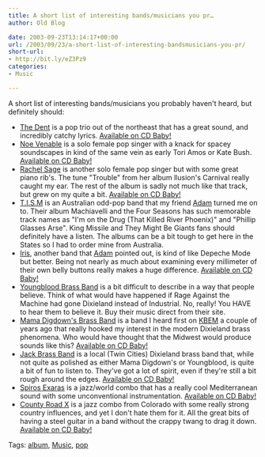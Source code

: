 ```yaml
---
title: A short list of interesting bands/musicians you pr…
author: Old Blog

date: 2003-09-23T13:14:17+00:00
url: /2003/09/23/a-short-list-of-interesting-bandsmusicians-you-pr/
short-url:
- http://bit.ly/eZ3Pz9
categories:
- Music

---
```

<div class='microid-http+http:sha1:7eae2140d68ac35b04d3e2bc8920fd5ee2a6d5ee'>

A short list of interesting bands/musicians you probably haven't heard, but definitely should:
<ul>
<li>
<a href="http://www.dentmusic.com/">The Dent</a> is a pop trio out of the northeast that has a great sound, and incredibly catchy lyrics. <a href="http://www.cdbaby.com/cd/dent2">Available on CD Baby!</a>
</li>
<li>
<a href="http://www.noevenable.com/">Noe Venable</a> is a solo female pop singer with a knack for spacey soundscapes in kind of the same vein as early Tori Amos or Kate Bush. <a href="http://www.cdbaby.com/cd/noevenable">Available on CD Baby!</a>
</li>
<li>
<a href="http://members.bellatlantic.net/~vze2mqkc/Index.html">Rachel Sage</a> is another solo female pop singer but with some great piano rib's. The tune "Trouble" from her album llusion's Carnival really caught my ear. The rest of the album is sadly not much like that track, but grew on my quite a bit. <a href="http://www.cdbaby.com/cd/sage4">Available on CD Baby!</a>
</li>
<li>
<a href="http://www.tism.com.au/">T.I.S.M</a> is an Australian odd-pop band that my friend <a href="http://kooyer.com">Adam</a> turned me on to. Their album Machiavelli and the Four Seasons has such memorable track names as "I'm on the Drug (That Killed River Phoenix)" and "Phillip Glasses Arse". King Missile and They Might Be Giants fans should definitely have a listen. The albums can be a bit tough to get here in the States so I had to order mine from Australia.
</li>
<li>
<a href="http://www.irismusic.com/main.html">Iris</a>, another band that <a href="http://www.kooyer.com">Adam</a> pointed out, is kind of like Depeche Mode but better. Being not nearly as much about examining every millimeter of their own belly buttons really makes a huge difference. <a href="http://www.cdbaby.com/cd/iris">Available on CD Baby!</a>
</li>
<li>
<a href="http://www.youngbloodbrassband.com">Youngblood Brass Band</a> is a bit difficult to describe in a way that people believe. Think of what would have happened if Rage Against the Machine had gone Dixieland instead of Industrial. No, really! You HAVE to hear them to believe it. Buy their music direct from their site.
</li>
<li>
<a href="http://www.mamadigdown.com/">Mama Digdown's Brass Band</a> is a band I heard first on <a href="http://www.jazz88fm.com">KBEM</a> a couple of years ago that really hooked my interest in the modern Dixieland brass phenomena. Who would have thought that the Midwest would produce sounds like this? <a href="http://www.cdbaby.com/cd/mamadigdown3">Available on CD Baby!</a>
</li>
<li>
<a href="">Jack Brass Band</a> is a local (Twin Cities) Dixieland brass band that, while not quite as polished as either Mama Digdown's or Youngblood, is quite a bit of fun to listen to. They've got a lot of spirit, even if they're still a bit rough around the edges. <a href="http://www.cdbaby.com/cd/jackbrassband">Available on CD Baby!</a>
</li>
<li>
<a href="http://www.rhythmsoftheglobe.com/gr/mu_ar_spiros.html">Spiros Exaras</a> is a jazz/world combo that has a really cool Mediterranean sound with some unconventional instrumentation. <a href="http://www.cdbaby.com/cd/spirosexaras">Available on CD Baby!</a>
</li>
<li>
<a href="http://countyroadx.com/">County Road X</a> is a jazz combo from Colorado with some really strong country influences, and yet I don't hate them for it. All the great bits of having a steel guitar in a band without the crappy twang to drag it down. <a href="http://www.cdbaby.com/cd/countyroadx">Available on CD Baby!</a>
</li>
</ul>
</div>

<div class="st-post-tags">
Tags: <a href="http://www.cavort.org/tag/album/" title="album" rel="tag">album</a>, <a href="http://www.cavort.org/tag/music/" title="Music" rel="tag">Music</a>, <a href="http://www.cavort.org/tag/pop/" title="pop" rel="tag">pop</a><br />
</div>